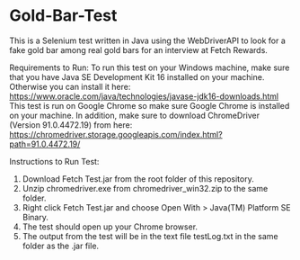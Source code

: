 # Gold-Bar-Test
This is a Selenium test written in Java using the WebDriverAPI to look for a fake gold bar among real gold bars for an interview at Fetch Rewards.

Requirements to Run:
To run this test on your Windows machine, make sure that you have Java SE Development Kit 16 installed on your machine.  Otherwise you can install it here: https://www.oracle.com/java/technologies/javase-jdk16-downloads.html
This test is run on Google Chrome so make sure Google Chrome is installed on your machine.
In addition, make sure to download ChromeDriver (Version 91.0.4472.19) from here: https://chromedriver.storage.googleapis.com/index.html?path=91.0.4472.19/

Instructions to Run Test:
1. Download Fetch Test.jar from the root folder of this repository.
2. Unzip chromedriver.exe from chromedriver_win32.zip to the same folder.
3. Right click Fetch Test.jar and choose Open With > Java(TM) Platform SE Binary.
4. The test should open up your Chrome browser.
5. The output from the test will be in the text file testLog.txt in the same folder as the .jar file.

